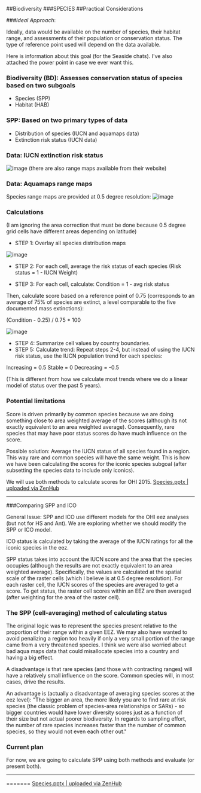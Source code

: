 ##Biodiversity
###SPECIES
##Practical Considerations

###*Ideal Approach*:

Ideally, data would be available on the number of species, their habitat range, and assessments of their population or conservation status. The type of reference point used will depend on the data available.


<!---Summary of Mel's notes from #366--->

Here is information about this goal (for the Seaside chats).  I've also attached the power point in case we ever want this.

### Biodiversity (BD): Assesses conservation status of species based on two subgoals
* Species (SPP)
* Habitat (HAB)

### SPP: Based on two primary types of data
* Distribution of species (IUCN and aquamaps data)
* Extinction risk status (IUCN data)

### Data: IUCN extinction risk status
![image](https://cloud.githubusercontent.com/assets/5685517/7187757/bb6e1fe2-e427-11e4-819f-2cd8f3df6a67.png)
(there are also range maps available from their website)

### Data: Aquamaps range maps
Species range maps are provided at 0.5 degree resolution:
![image](https://cloud.githubusercontent.com/assets/5685517/7187777/de90fbde-e427-11e4-8463-195b4932ec27.png)

### Calculations
(I am ignoring the area correction that must be done because 0.5 degree grid cells have different areas depending on latitude)

* STEP 1: Overlay all species distribution maps

![image](https://cloud.githubusercontent.com/assets/5685517/7210756/6c5a57ee-e509-11e4-87c9-01e74fc1594e.png)

* STEP 2: For each cell, average the risk status of each species (Risk status = 1 - IUCN Weight)

* STEP 3: For each cell, calculate:
Condition = 1 - avg risk status

Then, calculate score based on a reference point of 0.75 (corresponds to an average of 75% of species are extinct, a level comparable to the five documented mass extinctions):

(Condition - 0.25) / 0.75 * 100

![image](https://cloud.githubusercontent.com/assets/5685517/7210872/4ef14d9c-e50a-11e4-8366-26bc5e4a888a.png)

* STEP 4: Summarize cell values by country boundaries.
* STEP 5: Calculate trend: Repeat steps 2-4, but instead of using the IUCN risk status, use the IUCN population trend for each species:

Increasing = 0.5
Stable = 0
Decreasing = -0.5

(This is different from how we calculate most trends where we do a linear model of status over the past 5 years).

### Potential limitations
Score is driven primarily by common species because we are doing something close to area weighted average of the scores (although its not exactly equivalent to an area weighted average).  Consequently, rare species that may have poor status scores do have much influence on the score.

Possible solution: Average the IUCN status of all species found in a region.  This way rare and common species will have the same weight.  This is how we have been calculating the scores for the iconic species subgoal (after subsetting the species data to include only iconics).

We will use both methods to calculate scores for OHI 2015.
[Species.pptx | uploaded via ZenHub](https://files.zenhub.io/553176e6fe51d46838aabe9f)



*****

###Comparing SPP and ICO

General Issue: SPP and ICO use different models for the OHI eez analyses (but not for HS and Ant).  We are exploring whether we should modify the SPP or ICO model.

ICO status is calculated by taking the average of the IUCN ratings for all the iconic species in the eez.  

SPP status takes into account the IUCN score and the area that the species occupies (although the results are not exactly equivalent to an area weighted average).  Specifically, the values are calculated at the spatial scale of the raster cells (which I believe is at 0.5 degree resolution).  For each raster cell, the IUCN scores of the species are averaged to get a score. To get status, the raster cell scores within an EEZ are then averaged (after weighting for the area of the raster cell).  

### The SPP (cell-averaging) method of calculating status
The original logic was to represent the species present relative to the proportion of their range within a given EEZ.  We may also have wanted to avoid penalizing a region too heavily if only a very small portion of the range came from a very threatened species.  I think we were also worried about bad aqua maps data that could misallocate species into a country and having a big effect.

A disadvantage is that rare species (and those with contracting ranges) will have a relatively small influence on the score.  Common species will, in most cases, drive the results.

An advantage is (actually a disadvantage of averaging species scores at the eez level): "The bigger an area, the more likely you are to find rare at risk species (the classic problem of species-area relationships or SARs) - so bigger countries would have lower diversity scores just as a function of their size but not actual poorer biodiversity. In regards to sampling effort, the number of rare species increases faster than the number of common species, so they would not even each other out."

### Current plan
For now, we are going to calculate SPP using both methods and evaluate (or present both).  

***
=======
 [Species.pptx | uploaded via ZenHub](https://files.zenhub.io/553176e6fe51d46838aabe9f)

